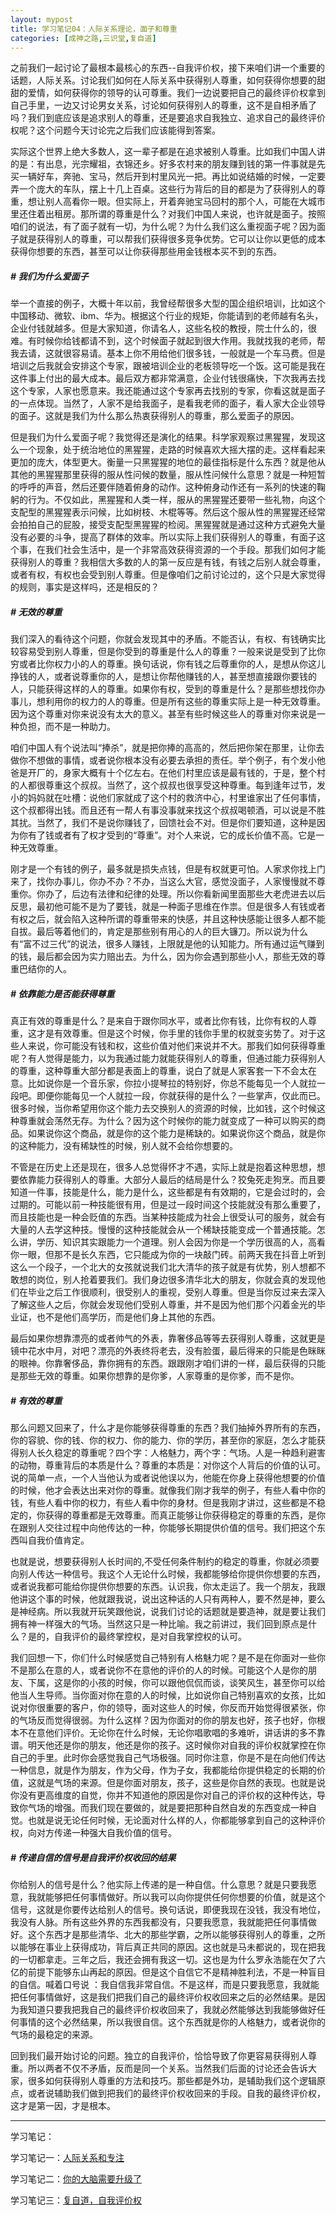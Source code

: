 ```yaml
---
layout: mypost
title: 学习笔记04：人际关系理论，面子和尊重
categories: [成神之路,三识堂,复自道]
---
```



之前我们一起讨论了最根本最核心的东西--自我评价权，接下来咱们讲一个重要的话题，人际关系。讨论我们如何在人际关系中获得别人尊重，如何获得你想要的甜甜的爱情，如何获得你的领导的认可尊重。我们一边说要把自己的最终评价权拿到自己手里，一边又讨论男女关系，讨论如何获得别人的尊重，这不是自相矛盾了吗？我们到底应该是追求别人的尊重，还是要追求自我独立、追求自己的最终评价权呢？这个问题今天讨论完之后我们应该能得到答案。

实际这个世界上绝大多数人，这一辈子都是在追求被别人尊重。比如我们中国人讲的是：有出息，光宗耀祖，衣锦还乡。好多农村来的朋友赚到钱的第一件事就是先买一辆好车，奔驰、宝马，然后开到村里风光一把。再比如说结婚的时候，一定要弄一个庞大的车队，摆上十几上百桌。这些行为背后的目的都是为了获得别人的尊重，想让别人高看你一眼。但实际上，开着奔驰宝马回村的那个人，可能在大城市里还住着出租房。那所谓的尊重是什么？对我们中国人来说，也许就是面子。按照咱们的说法，有了面子就有一切，为什么呢？为什么我们这么重视面子呢？因为面子就是获得别人的尊重，可以帮我们获得很多竞争优势。它可以让你以更低的成本获得你想要的东西，甚至可以让你获得那些用金钱根本买不到的东西。

##### # 我们为什么爱面子

 举一个直接的例子，大概十年以前，我曾经帮很多大型的国企组织培训，比如这个中国移动、微软、ibm、华为。根据这个行业的规矩，你能请到的老师越有名头，企业付钱就越多。但是大家知道，你请名人，这些名校的教授，院士什么的，很难。有时候你给钱都请不到，这个时候面子就起到很大作用。我就找我的老师，帮我去请，这就很容易请。基本上你不用给他们很多钱，一般就是一个车马费。但是培训之后我就会安排这个专家，跟被培训企业的老板领导吃一个饭。这可能是我在这件事上付出的最大成本。最后双方都非常满意，企业付钱很痛快，下次我再去找这个专家，人家也愿意来。我还能通过这个专家再去找别的专家，你看这就是面子的一点体现。当然了，人家不是给我面子，是看我老师的面子，看人家大企业领导的面子。这就是我们为什么那么热衷获得别人的尊重，那么爱面子的原因。

但是我们为什么爱面子呢？我觉得还是演化的结果。科学家观察过黑猩猩，发现这么一个现象，处于统治地位的黑猩猩，走路的时候喜欢大摇大摆的走。这样看起来更加的庞大，体型更大。衡量一只黑猩猩的地位的最佳指标是什么东西？就是他从其他的黑猩猩那里获得的服从性问候的数量，服从性问候什么意思？就是一种短暂的呼呼的声音，然后还要伴随着俯身的动作。这种俯身动作还有一系列的快速的鞠躬的行为。不仅如此，黑猩猩和人类一样，服从的黑猩猩还要带一些礼物，向这个支配型的黑猩猩表示问候，比如树枝、木棍等等。然后这个服从性的黑猩猩还经常会拍拍自己的屁股，接受支配型黑猩猩的检阅。黑猩猩就是通过这种方式避免大量没有必要的斗争，提高了群体的效率。所以实际上我们获得别人的尊重，有面子这个事，在我们社会生活中，是一个非常高效获得资源的一个手段。那我们如何才能获得别人的尊重？我相信大多数的人的第一反应是有钱，有钱之后别人就会尊重，或者有权，有权也会受到别人尊重。但是像咱们之前讨论过的，这个只是大家觉得的规则，事实是这样吗，还是相反的？

##### # 无效的尊重

我们深入的看待这个问题，你就会发现其中的矛盾。不能否认，有权、有钱确实比较容易受到别人尊重，但是你受到的尊重是什么人的尊重？一般来说是受到了比你穷或者比你权力小的人的尊重。换句话说，你有钱之后尊重你的人，是想从你这儿挣钱的人，或者说尊重你的人，是想让你帮他赚钱的人，甚至想直接跟你要钱的人，只能获得这样的人的尊重。如果你有权，受到的尊重是什么？是那些想找你办事儿，想利用你的权力的人的尊重。但是所有这些的尊重实际上是一种无效尊重。因为这个尊重对你来说没有太大的意义。甚至有些时候这些人的尊重对你来说是一种负担，而不是一种助力。

咱们中国人有个说法叫“捧杀”，就是把你捧的高高的，然后把你架在那里，让你去做你不想做的事情，或者说你根本没有必要去承担的责任。举个例子，有个发小他爸是开厂的，身家大概有十个亿左右。在他们村里应该是最有钱的，于是，整个村的人都很尊重这个叔叔。当然了，这个叔叔也很享受这种尊重。每到逢年过节，发小的妈妈就在吐槽：说他们家就成了这个村的救济中心，村里谁家出了任何事情，这个叔都得出钱。而且还有一帮人有事没事就来找这个叔叔喝顿酒，可以说是不胜其扰。当然了，我们不是说你赚钱了，回馈社会不对。但是你们要知道，这种是因为你有了钱或者有了权才受到的“尊重”。对个人来说，它的成长价值不高。它是一种无效尊重。

刚才是一个有钱的例子，最多就是损失点钱，但是有权就更可怕。人家求你找上门来了，找你办事儿，你办不办？不办，当这么大官，感觉没面子，人家慢慢就不尊重你。你办了，后边有法律和纪律的处理。所以你看新闻里面那些大老虎进去以后反思，最初他可能不是为了要钱，就是一种面子思维在作祟。但是很多人有钱或者有权之后，就会陷入这种所谓的尊重带来的快感，并且这种快感能让很多人都不能自拔。最后等着他们的，肯定是那些别有用心的人的巨大镰刀。所以说为什么有“富不过三代”的说法，很多人赚钱，上限就是他的认知能力。所有通过运气赚到的钱，最后都会因为实力赔出去。为什么，因为你会遇到那些小人，那些无效的尊重巴结你的人。

##### # 依靠能力是否能获得尊重

真正有效的尊重是什么？是来自于跟你同水平，或者比你有钱，比你有权的人尊重，这才是有效尊重。但是这个时候，你手里的钱你手里的权就变劣势了。对于这些人来说，你可能没有钱和权，这些价值对他们来说并不大。那我们如何获得尊重呢？有人觉得是能力，以为我通过能力就能获得别人的尊重，但通过能力获得别人的尊重，这种尊重大部分都是表面上的尊重，说白了就是人家客套一下不会太在意。比如说你是一个音乐家，你拉小提琴拉的特别好，你总不能每见一个人就拉一段吧。即便你能每见一个人就拉一段，你就获得的是什么？一些掌声，仅此而已。很多时候，当你希望用你这个能力去交换别人的资源的时候，比如钱，这个时候这种尊重就会荡然无存。为什么？因为这个时候你的能力就变成了一种可以购买的商品。如果说你这个商品，就是你的这个能力是稀缺的。如果说你这个商品，就是你的这种能力，没有稀缺性的时候，别人就不会给你想要的。

不管是在历史上还是现在，很多人总觉得怀才不遇，实际上就是抱着这种思想，想要依靠能力获得别人的尊重。大部分人最后的结局是什么？狡兔死走狗烹。而且要知道一件事，技能是什么，能力是什么，这些都是有有效期的，它是会过时的，会过期的。可能以前一种技能很有用，但是过一段时间这个技能就没有那么重要了，而且技能也是一种会贬值的东西。当某种技能成为社会上很受认可的服务，就会有大量的人去学这种技。慢慢的这种技能就会从一个稀缺技能变成一个普通技能。怎么讲，学历、知识其实跟能力一个道理。别人会因为你是一个学历很高的人，高看你一眼，但那不是长久东西，它只能成为你的一块敲门砖。前两天我在抖音上听到这么一个段子，一个北大的女孩就说我们北大清华的孩子就是有优势，别人想都不敢想的岗位，别人抢着要我们。我们身边很多清华北大的朋友，你就会真的发现他们在毕业之后工作很顺利，很受别人的重视，受别人尊重。但是当你反过来去深入了解这些人之后，你就会发现他们受别人尊重，并不是因为他们那个闪着金光的毕业证，也不是他们高学历，而是他们身上其他的东西。

最后如果你想靠漂亮的或者帅气的外表，靠奢侈品等等去获得别人尊重，这就更是镜中花水中月，对吧？漂亮的外表终将老去，没有脸蛋，最后得来的只能是色眯眯的眼神。你靠奢侈品，靠你拥有的东西。跟跟刚才咱们讲的一样，最后获得的只能是那些无效的尊重。如果你想靠的是你爹，人家尊重的是你爹，而不是你。

##### # 有效的尊重

那么问题又回来了，什么才是你能够获得尊重的东西？我们抽掉外界所有的东西，你的容貌、你的钱、你的权力、你的能力、你的学历，甚至你的家庭，怎么才能获得别人长久稳定的尊重呢？四个字：人格魅力，两个字：气场。人是一种趋利避害的动物，尊重背后的本质是什么？尊重的本质是：对你这个人背后的价值的认可。说的简单一点，一个人当他认为或者说他误以为，他能在你身上获得他想要的价值的时候，他才会表达出来对你的尊重。就像我们刚才我举的例子，有些人看中你的钱，有些人看中你的权力，有些人看中你的身材。但是我刚才讲过，这些都是不稳定的，你获得的尊重都是无效尊重。而真正能够让你获得稳定的尊重的东西，是你在跟别人交往过程中向他传达的一种，你能够长期提供价值的信号。我们把这个东西叫自我价值肯定。

也就是说，想要获得别人长时间的,不受任何条件制约的稳定的尊重，你就必须要向别人传达一种信号。我这个人无论什么时候，我都能够给你提供你想要的东西，或者说我都可能给你提供你想要的东西。认识我，你太走运了。我一个朋友，我跟他讲这个事的时候，他就跟我说，说出这种话的人只有两种人，要不然是神，要么是神经病。所以我就开玩笑跟他说，说我们讨论的话题就是要造神，就是要让我们拥有神一样强大的气场。当然这只是一种比喻。我之前讲过，我们回到原点是什么？是的，自我评价的最终掌控权，是对自我掌控权的认可。

我们回想一下，你们什么时候感觉自己特别有人格魅力呢？是不是在你面对一些你不是那么在意的人，或者说你不在意他的评价的人的时候。可能这个人是你的朋友、下属，这是你的小孩的时候，你可以跟他侃侃而谈，谈笑风生，甚至你可以给他当人生导师。当你面对你在意的人的时候，比如说你自己特别喜欢的女孩，比如说对你很重要的客户，你的领导，面对这些人的时候，你反而开始觉得很紧张，你的气场反而觉得很弱。为什么这样？因为你面对的你的朋友也好，孩子也好，你根本不在意他们评价。无论你在什么时候，无论你唱歌唱的多难听，讲话讲的多不靠谱。明天他还是你的朋友，他还是你的孩子。这时候你对自我的评价权就掌控在你自己的手里。此时你会感觉我自己气场极强。同时你注意，你是不是在向他们传达一种信息，就是作为朋友，作为父母，作为子女，我都能给你提供稳定的长期的价值，这就是气场的来源。但是你面对朋友，孩子，这些是你自然的表现。也就是说你没有更高维度的自觉，你并不知道他的原因是你对自己的评价权的这种传达，导致你气场的增强。而我们现在要做的，就是要把那种自然自发的东西变成一种自觉。也就是说无论任何时候，无论面对什么样的人，你都能够拿到自己的这种评价权，向对方传递一种强大自我价值的信号。

##### # 传递自信的信号是自我评价权收回的结果

你给别人的信号是什么？他实际上传递的是一种自信。什么意思？就是只要我愿意，我就能够把任何事情做好。所以我可以向你提供任何你想要的价值，就是这个信号，这就是你要传达给别人的信号。换句话说，即便我现在没钱，我没有地位，我没有人脉。所有这些外界的东西我都没有，只要我愿意，我就能把任何事情做好。这个东西才是那些清华、北大的那些学霸，之所以能够获得别人的尊重，之所以能够在事业上获得成功，背后真正共同的原因。这也就是马未都说的，现在把我的一切都拿走。三年之后，我还会拥有我这一切。这也是为什么罗永浩能在欠了六亿的前提下能够东山再起的原因。但是这个自信它不是精神胜利法，不是一种盲目的自信。喊着口号说 ：我自信我非常自信。不是这样，而是只要我愿意，我就能把任何事情做好，这是我们把我们自己的最终评价权收回来之后的必然结果。是因为我知道只要我把我自己的最终评价权收回来了，我就必然能够达到我能够做好任何事情的这个必然结果，所以我很自信。这个东西就是你的人格魅力，或者说你的气场的最稳定的来源。

回到我们最开始讨论的问题。独立的自我评价，恰恰导致了你更容易获得别人尊重。所以两者不仅不矛盾，反而是同一个关系。当然我们后面的讨论还会告诉大家，很多如何获得别人尊重的方法和技巧。那些都是外功，是辅助我们这个逻辑原点，或者说辅助我们做到把我们的最终评价权收回来的手段。自我的最终评价权，这才是第一因，才是根本。

***

学习笔记：

学习笔记一：[人际关系和专注](https://mp.weixin.qq.com/s?__biz=MzUzODU0NjMxNA==\&mid=2247484919\&idx=1\&sn=4b986856b773669c6c4b4613ddba641f\&chksm=fad75c12cda0d504a07084577dba2fd9ea8df8582856901906dbd1b4a360071a3eff78a287b0\&token=1348745843\&lang=zh_CN\&scene=21#wechat_redirect)

学习笔记二：[你的大脑需要升级了](https://www.zahui.top/posts/2024/09/21/BecomingaGod2.html)

学习笔记三：[复自道，自我评价权](https://mp.weixin.qq.com/s?__biz=MzUzODU0NjMxNA==\&mid=2247484946\&idx=1\&sn=392e7cf5c7bb2a9a63cdafe6db18d25d\&chksm=fad75ff7cda0d6e11d657149b831201af8170e16295ac26d864fd852c74c0680ae581634d03b\&token=1593664676\&lang=zh_CN\&scene=21#wechat_redirect)
